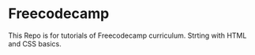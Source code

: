 # Freecodecamp
This Repo is for tutorials of Freecodecamp curriculum. Strting with HTML and CSS basics.

